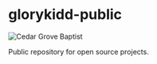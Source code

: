 glorykidd-public
================

![Cedar Grove Baptist](https://github.com/dlnuckolls/glorykidd-public/actions/workflows/cgbc.yml/badge.svg)

Public repository for open source projects.
